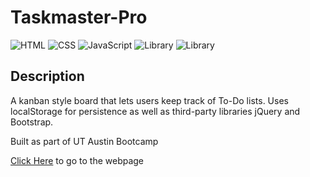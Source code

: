 # Taskmaster-Pro

![HTML](https://img.shields.io/badge/language-HTML-orange)
![CSS](https://img.shields.io/badge/language-CSS-blue)
![JavaScript](https://img.shields.io/badge/language-JavaScript-yellow)
![Library](https://img.shields.io/badge/library-jQuery-blueviolet)
![Library](https://img.shields.io/badge/library-Bootstrap-blueviolet)

## Description
A kanban style board that lets users keep track of To-Do lists. Uses localStorage for persistence as well as third-party libraries jQuery and Bootstrap.

Built as part of UT Austin Bootcamp 

[Click Here](https://lrodenyoder.github.io/taskmaster-pro/) to go to the webpage
